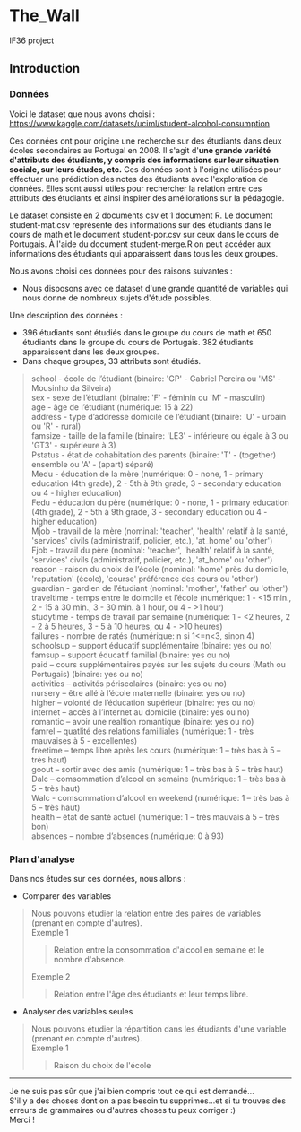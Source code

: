 # The_Wall  
IF36 project  
  
  
## Introduction  

### Données  

Voici le dataset que nous avons choisi : https://www.kaggle.com/datasets/uciml/student-alcohol-consumption  
  
Ces données ont pour origine une recherche sur des étudiants dans deux écoles secondaires au Portugal en 2008. Il s'agit d'**une grande variété d'attributs des étudiants, y compris des informations sur leur situation sociale, sur leurs études, etc.** Ces données sont à l'origine utilisées pour effectuer une prédiction des notes des étudiants avec l'exploration de données. Elles sont aussi utiles pour rechercher la relation entre ces attributs des étudiants et ainsi inspirer des améliorations sur la pédagogie.   
  
Le dataset consiste en 2 documents csv et 1 document R. Le document student-mat.csv représente des informations sur des étudiants dans le cours de math et le document student-por.csv sur ceux dans le cours de Portugais. À l'aide du document student-merge.R on peut accéder aux informations des étudiants qui apparaissent dans tous les deux groupes.   
  
Nous avons choisi ces données pour des raisons suivantes :   
+ Nous disposons avec ce dataset d'une grande quantité de variables qui nous donne de nombreux sujets d'étude possibles.   
  
Une description des données :    
+ 396 étudiants sont étudiés dans le groupe du cours de math et 650 étudiants dans le groupe du cours de Portugais. 382 étudiants apparaissent dans les deux groupes.   
+ Dans chaque groupes, 33 attributs sont étudiés.   
> school - école de l’étudiant (binaire: 'GP' - Gabriel Pereira ou 'MS' - Mousinho da Silveira)  
> sex - sexe de l’étudiant (binaire: 'F' - féminin ou 'M' - masculin)  
> age - âge de l’étudiant (numérique: 15 à 22)  
> address - type d’addresse domicile de l’étudiant (binaire: 'U' - urbain ou 'R' - rural)  
> famsize - taille de la famille (binaire: 'LE3' - inférieure ou égale à 3 ou 'GT3' - supérieure à 3)  
> Pstatus - état de cohabitation des parents (binaire: 'T' - (together) ensemble ou 'A' - (apart) séparé)  
> Medu - éducation de la mère (numérique: 0 - none, 1 - primary education (4th grade), 2 - 5th à 9th grade, 3 - secondary education ou 4 - higher education)  
> Fedu - éducation du père (numérique: 0 - none, 1 - primary education (4th grade), 2 - 5th à 9th grade, 3 - secondary education ou 4 - higher education)  
> Mjob - travail de la mère (nominal: 'teacher', 'health' relatif à la santé, 'services' civils (administratif, policier, etc.), 'at_home' ou 'other')  
> Fjob - travail du père (nominal: 'teacher', 'health' relatif à la santé, 'services' civils (administratif, policier, etc.), 'at_home' ou 'other')  
> reason - raison du choix de l’école (nominal: 'home' près du domicile, 'reputation' (école), 'course' préférence des cours ou 'other')  
> guardian - gardien de l’étudiant (nominal: 'mother', 'father' ou 'other')  
> traveltime - temps entre le doimcile et l’école (numérique: 1 - <15 min., 2 - 15 à 30 min., 3 - 30 min. à 1 hour, ou 4 - >1 hour)  
> studytime - temps de travail par semaine (numérique: 1 - <2 heures, 2 - 2 à 5 heures, 3 - 5 à 10 heures, ou 4 - >10 heures)  
> failures - nombre de ratés (numérique: n si 1<=n<3, sinon 4)  
> schoolsup – support éducatif supplémentaire (binaire: yes ou no)  
> famsup – support éducatif familial (binaire: yes ou no)  
> paid – cours supplémentaires payés sur les sujets du cours (Math ou Portugais) (binaire: yes ou no)  
> activities – activités périscolaires (binaire: yes ou no)  
> nursery – être allé à l’école maternelle (binaire: yes ou no)  
> higher – volonté de l’éducation supérieur (binaire: yes ou no)  
> internet – accès à l’internet au domicile (binaire: yes ou no)  
> romantic – avoir une realtion romantique (binaire: yes ou no)  
> famrel – quatlité des relations familliales (numérique: 1 - très mauvaises à 5 - excellentes)  
> freetime – temps libre après les cours (numérique: 1 – très bas à 5 – très haut)  
> goout – sortir avec des amis (numérique: 1 – très bas à 5 – très haut)  
> Dalc – comsommation d’alcool en semaine (numérique: 1 – très bas à 5 – très haut)  
> Walc - comsommation d’alcool en weekend (numérique: 1 – très bas à 5 – très haut)  
> health – état de santé actuel (numérique: 1 – très mauvais à 5 – très bon)  
> absences – nombre d’absences (numérique: 0 à 93)  

### Plan d'analyse  

Dans nos études sur ces données, nous allons : 
+ Comparer des variables  
> Nous pouvons étudier la relation entre des paires de variables (prenant en compte d'autres).   
> Exemple 1  
> > Relation entre la consommation d'alcool en semaine et le nombre d'absence.   
> > 
> Exemple 2  
> > Relation entre l'âge des étudiants et leur temps libre.   
+ Analyser des variables seules  
> Nous pouvons étudier la répartition dans les étudiants d'une variable (prenant en compte d'autres).   
> Exemple 1  
> > Raison du choix de l'école  
> > 

  
***
Je ne suis pas sûr que j'ai bien compris tout ce qui est demandé...   
S'il y a des choses dont on a pas besoin tu supprimes...et si tu trouves des erreurs de grammaires ou d'autres choses tu peux corriger :)  
Merci !   
